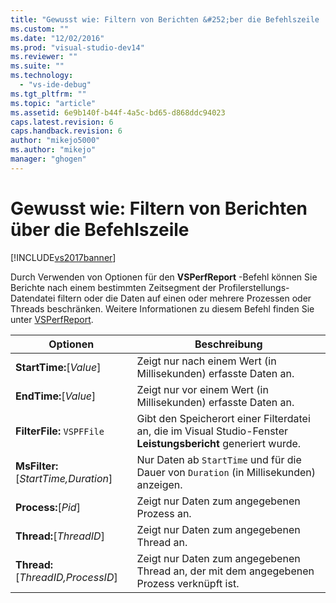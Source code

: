 ```yaml
---
title: "Gewusst wie: Filtern von Berichten &#252;ber die Befehlszeile | Microsoft Docs"
ms.custom: ""
ms.date: "12/02/2016"
ms.prod: "visual-studio-dev14"
ms.reviewer: ""
ms.suite: ""
ms.technology: 
  - "vs-ide-debug"
ms.tgt_pltfrm: ""
ms.topic: "article"
ms.assetid: 6e9b140f-b44f-4a5c-bd65-d868ddc94023
caps.latest.revision: 6
caps.handback.revision: 6
author: "mikejo5000"
ms.author: "mikejo"
manager: "ghogen"
---
```

# Gewusst wie: Filtern von Berichten &#252;ber die Befehlszeile
[!INCLUDE[vs2017banner](../code-quality/includes/vs2017banner.md)]

Durch Verwenden von Optionen für den **VSPerfReport** \-Befehl können Sie Berichte nach einem bestimmten Zeitsegment der Profilerstellungs\-Datendatei filtern oder die Daten auf einen oder mehrere Prozessen oder Threads beschränken.  Weitere Informationen zu diesem Befehl finden Sie unter [VSPerfReport](../profiling/vsperfreport.md).  
  
|Optionen|**Beschreibung**|  
|--------------|----------------------|  
|**StartTime:**\[*Value*\]|Zeigt nur nach einem Wert \(in Millisekunden\) erfasste Daten an.|  
|**EndTime:**\[*Value*\]|Zeigt nur vor einem Wert \(in Millisekunden\) erfasste Daten an.|  
|**FilterFile:** `VSPFFile`|Gibt den Speicherort einer Filterdatei an, die im Visual Studio\-Fenster **Leistungsbericht** generiert wurde.|  
|**MsFilter:**\[*StartTime,Duration*\]|Nur Daten ab `StartTime` und für die Dauer von `Duration` \(in Millisekunden\) anzeigen.|  
|**Process:**\[*Pid*\]|Zeigt nur Daten zum angegebenen Prozess an.|  
|**Thread:**\[*ThreadID*\]|Zeigt nur Daten zum angegebenen Thread an.|  
|**Thread:**\[*ThreadID,ProcessID*\]|Zeigt nur Daten zum angegebenen Thread an, der mit dem angegebenen Prozess verknüpft ist.|